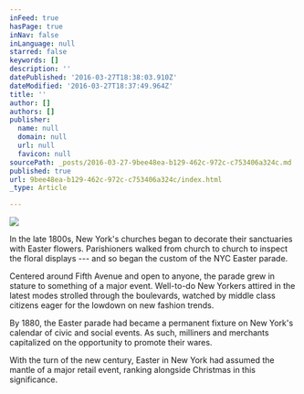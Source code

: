 ```yaml
---
inFeed: true
hasPage: true
inNav: false
inLanguage: null
starred: false
keywords: []
description: ''
datePublished: '2016-03-27T18:38:03.910Z'
dateModified: '2016-03-27T18:37:49.964Z'
title: ''
author: []
authors: []
publisher:
  name: null
  domain: null
  url: null
  favicon: null
sourcePath: _posts/2016-03-27-9bee48ea-b129-462c-972c-c753406a324c.md
published: true
url: 9bee48ea-b129-462c-972c-c753406a324c/index.html
_type: Article

---
```

![](https://the-grid-user-content.s3-us-west-2.amazonaws.com/64aee4a9-8729-44b1-911f-9adc97ccd779.jpg)

In the late 1800s, New York's churches began to decorate their sanctuaries with Easter flowers. Parishioners walked from church to church to inspect the floral displays --- and so began the custom of the NYC Easter parade. 

Centered around Fifth Avenue and open to anyone, the parade grew in stature to something of a major event. Well-to-do New Yorkers attired in the latest modes strolled through the boulevards, watched by middle class citizens eager for the lowdown on new fashion trends. 

By 1880, the Easter parade had became a permanent fixture on New York's calendar of civic and social events. As such, milliners and merchants capitalized on the opportunity to promote their wares. 

With the turn of the new century, Easter in New York had assumed the mantle of a major retail event, ranking alongside Christmas in this significance.